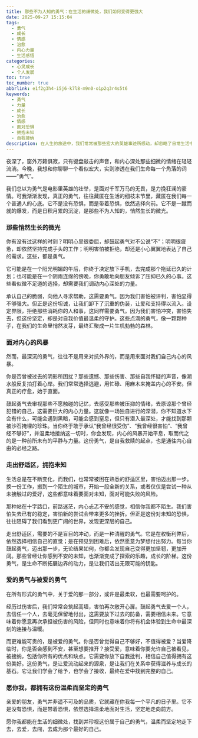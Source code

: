 ```yaml
---
title: 那些不为人知的勇气：在生活的细微处，我们如何变得更强大
date: 2025-09-27 15:15:04
tags:
  - 勇气
  - 成长
  - 情感
  - 治愈
  - 内心力量
  - 生活感悟
categories:
  - 心灵成长
  - 个人发展
toc: true
toc_number: true
abbrlink: e1f2g3h4-i5j6-k7l8-m9n0-o1p2q3r4s5t6
keywords:
  - 勇气
  - 力量
  - 成长
  - 治愈
  - 情感
  - 面对恐惧
  - 拥抱未知
  - 自我接纳
description: 在人生的旅途中，我们常常被那些宏大的英雄事迹所感动，却忽略了日常生活中，我们每个人都在默默地积蓄着、展现着属于自己的勇气。它不是惊天动地的壮举，而是面对内心风暴时的坚定，是走出舒适区时的每一步，是爱与被爱时那份柔软而坚韧的心。今夜，让我们一起走进那些不为人知的勇气，感受它如何滋养我们的灵魂，让我们在细微处变得更加强大。
---
```


夜深了，窗外万籁俱寂，只有键盘敲击的声音，和内心深处那些细微的情绪在轻轻流淌。今晚，我想和你聊聊一个看似宏大，实则渗透在我们生命每一个角落的词——“勇气”。

我们总以为勇气是电影里英雄的壮举，是面对千军万马的无畏，是力挽狂澜的豪情。可我渐渐发现，真正的勇气，往往藏匿在生活的细枝末节里，藏匿在我们每一个普通人的心底。它不是没有恐惧，而是带着恐惧，依然选择向前。它不是一蹴而就的爆发，而是日积月累的沉淀，是那些不为人知的，悄然生长的微光。

### 那些悄然生长的微光

你有没有过这样的时刻？明明心里很委屈，却鼓起勇气对不公说“不”；明明很疲惫，却依然坚持完成手头的工作；明明害怕被拒绝，却还是小心翼翼地表达了自己的需求。这些，都是勇气。

它可能是在一个阳光明媚的午后，你终于决定放下手机，去完成那个拖延已久的计划；也可能是在一个阴雨连绵的傍晚，你勇敢地向朋友倾诉了压抑已久的心事。这些看似微不足道的选择，却需要我们调动内心深处的力量。

承认自己的脆弱，向他人寻求帮助，这需要勇气。因为我们害怕被评判，害怕显得不够强大。但正是这份坦诚，让我们卸下了沉重的伪装，让爱和支持得以流入。设定界限，拒绝那些消耗你的人和事，这同样需要勇气。因为我们害怕冲突，害怕失去，但这份坚定，却是对自我价值最温柔的守护。这些点滴的勇气，像一颗颗种子，在我们的生命里悄然发芽，最终汇聚成一片生机勃勃的森林。

### 面对内心的风暴

然而，最深沉的勇气，往往不是用来对抗外界的，而是用来面对我们自己内心的风暴。

你是否曾被过去的阴影所困扰？那些遗憾、那些伤害、那些自我怀疑的声音，像潮水般反复拍打着心岸。我们常常选择逃避，用忙碌、用麻木来掩盖内心的不安。但真正的疗愈，始于直面。

鼓起勇气去审视那些不愿触碰的记忆，去感受那些被压抑的情绪，去原谅那个曾经犯错的自己，这需要巨大的内心力量。这就像一场独自进行的深潜，你不知道水下会有什么，可能会遇到黑暗，可能会感到窒息，但只有潜入最深处，才能找到那颗被沙石掩埋的珍珠。当你终于敢于承认“我曾经很受伤”、“我曾经很害怕”、“我曾经不够好”，并温柔地接纳这一切时，你会发现，内心的风暴开始平息，取而代之的是一种前所未有的平静与力量。这份勇气，是自我救赎的起点，也是通往内心自由的必经之路。

### 走出舒适区，拥抱未知

生活总是在不断变化，而我们，也常常被困在熟悉的舒适区里，害怕迈出那一步。换一份工作，搬到一个陌生的城市，开始一段全新的关系，或者仅仅是尝试一种从未接触过的爱好，这些都意味着要面对未知，面对可能失败的风险。

那种站在十字路口，前路迷茫，内心忐忑不安的感觉，相信你我都不陌生。我们害怕失去已有的稳定，害怕新的尝试会带来更多的挫折。但正是这份对未知的恐惧，往往阻碍了我们看到更广阔的世界，发现更深层的自己。

走出舒适区，需要的不是盲目的冲动，而是一种清醒的勇气。它是在权衡利弊后，依然选择相信自己的直觉；是在预见到困难后，依然愿意为梦想付出努力。每当你鼓起勇气，迈出那一步，无论结果如何，你都会发现自己变得更加坚韧，更加开阔。那些曾经让你感到不安的未知，也渐渐变成了探索的乐趣，成长的阶梯。这份勇气，是生命不断拓展边界的动力，是让我们活出无限可能的钥匙。

### 爱的勇气与被爱的勇气

在所有形式的勇气中，关于爱的那一部分，或许是最柔软，也最需要呵护的。

经历过伤害后，我们常常会筑起高墙，害怕再次敞开心扉。鼓起勇气去爱一个人，去信任一个人，去毫无保留地付出，这需要放下过去的防备，需要相信未来。它意味着你愿意再次承担被伤害的风险，但同时也意味着你将有机会体验到生命中最深刻的连接与温暖。

而更难能可贵的，是被爱的勇气。你是否曾觉得自己不够好，不值得被爱？当爱降临时，你是否会感到不安，甚至想要推开？接受爱，意味着你要允许自己被看见，被接纳，包括你所有的优点和缺点。它需要你放下自我批判，相信自己值得拥有这份美好。这份勇气，是让爱流动起来的源泉，是让我们在关系中获得滋养与成长的基石。它让我们学会了给予，也学会了接收，最终在爱中找到完整的自己。

### 愿你我，都拥有这份温柔而坚定的勇气

亲爱的朋友，勇气并非遥不可及的品质，它就藏在你我每一个平凡的日子里。它不是没有恐惧，而是带着恐惧，依然选择温柔地面对生活，坚定地走向前方。

愿你我都能在生活的细微处，找到并珍视这份属于自己的勇气，温柔而坚定地走下去，去爱，去闯，去成为那个最好的自己。